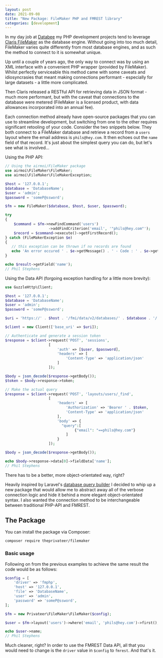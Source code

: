 ```yaml
---
layout: post
date: 2021-09-08
title: "New Package: FileMaker PHP and FMREST library"
categories: [development]
---
```


In my day job at [Databee](https://databee.com.au) my PHP development projects tend to leverage [Claris FileMaker](https://www.claris.com/filemaker/) as the database engine.  Without going into too much detail, FileMaker varies quite differently from most database engines, and as such the method to connect to it is somewhat unique.

Up until a couple of years ago, the only way to connect was by using an XML interface with a convenient PHP wrapper (provided by FileMaker).  Whilst perfectly serviceable this method came with some caveats and idiosyncrasies that meant making connections performant - especially for large datasets - a little more complicated.

Then Claris released a RESTful API for retrieving data in JSON format - much more performant, but with the caveat that connections to the database were metered (FileMaker is a licensed product, with data allowances incorporated into an annual fee).

Each connection method already have open-source packages that you can use to streamline development, but switching from one to the other requires significant retooling of your code. Consider the two snippets below. They both connect to a FileMaker database and retrieve a record from a `users` layout where the email address is `phils@hey.com`.  It then echoes out the `name` field of that record. It's just about the simplest query you can do, but let's see what is involved...

Using the PHP API:

```php
// Using the airmoi/FileMaker package
use airmoi\FileMaker\FileMaker;
use airmoi\FileMaker\FileMakerException;

$host = '127.0.0.1';
$database = 'DatabaseName';
$user = 'admin';
$password = 'someP@ssword';

$fm = new FileMaker($database, $host, $user, $password);

try
{
    $command = $fm->newFindCommand('users')
                    ->addFindCriterion('email', '"phils@hey.com"');
    $record = $command->execute()->getFirstRecord();
} catch (FileMakerException $e)
{
   // this exception can be thrown if no records are found
   echo 'An error occured ' . $e->getMessage() . ' - Code : ' . $e->getCode();
}

echo $result->getField('name');
// Phil Stephens
```

Using the Data API (forgoing exception handling for a little more brevity):

```php
use GuzzleHttp\Client;

$host = '127.0.0.1';
$database = 'DatabaseName';
$user = 'admin';
$password = 'someP@ssword';

$uri = 'https://' . $host . '/fmi/data/v2/databases/' . $database . '/';

$client = new Client(['base_uri' => $uri]);

// Authenticate and generate a session token
$response = $client->request('POST', 'sessions',
					[
						'auth' => [$user, $password],
						'headers' => [
							'Content-Type' => 'application/json'
						]
					]);

$body = json_decode($response->getBody());
$token = $body->response->token;

// Make the actual query
$response = $client->request('POST', 'layouts/users/_find',
					[
						'headers' => [
							'Authorization' => 'Bearer ' . $token,
							'Content-Type' => 'application/json'
						],
						'body' => {
						  "query":[
							    {"email": "==phils@hey.com"}
						    ]
						}
					]);

$body = json_decode($response->getBody());

echo $body->response->data[0]->fieldData['name'];
// Phil Stephens
```

There has to be a better, more object-orientated way, right?

Heavily inspired by Laravel's [database query builder](https://laravel.com/docs/8.x/queries) I decided to whip up a new package that would allow me to abstract away all of the verbose connection logic and hide it behind a more elegant object-orientated syntax. I also wanted the connection method to be interchangeable between traditional PHP-API and FMREST.

## The Package

You can install the package via Composer:

```bash
composer require theprivateer/filemaker
```

### Basic usage

Following on from the previous examples to achieve the same result the code would be as follows:

```php
$config = [
    'driver' => 'fmphp',
    'host' => '127.0.0.1',
    'file' => 'DatabaseName',
    'user' => 'admin',
    'password' => 'someP@ssword',
];

$fm = new Privateer\FileMaker\FileMaker($config);

$user = $fm->layout('users')->where('email', 'phils@hey.com')->first();

echo $user->name;
// Phil Stephens
```

Much cleaner, right? In order to use the FMREST Data API, all that you would need to change is the `driver` value in `$config` to `fmrest`. And that's it.

[comment]: <> (Unlike some of the other packages I have put together that tend to offer some rudimentary time-saving functionality, this package has some 20+ &#40;and growing&#41; distinct commands available that all deserve to be properly documented.  Inspired by the [docs that Spatie maintain]&#40;https://spatie.be/docs&#41; for their larger packages, I have decided to start adding more in depth documentation to this site.  First up will be this FileMaker package - watch this space!)

